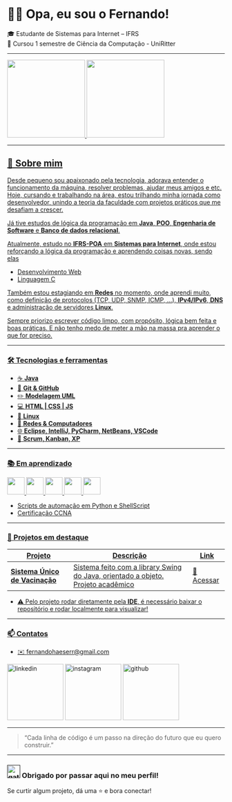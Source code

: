 # 👨‍💻 Opa, eu sou o Fernando!

🎓 Estudante de Sistemas para Internet – IFRS  
📔 Cursou 1 semestre de Ciência da Computação - UniRitter  

---

<div>
<a href="https://github.com/MorganaPithan">
<img loading="lazy" height="180em" src="https://github-readme-stats.vercel.app/api?username=FernandoHaeser&show_icons=true&theme=dark&include_all_commits=true&count_private=true"/>
<img loading="lazy" height="180em" src="https://github-readme-stats.vercel.app/api/top-langs/?username=FernandoHaeser&layout=compact&langs_count=7&theme=dark"/>
</div>

---

## 🧠 Sobre mim

Desde pequeno sou apaixonado pela tecnologia, adorava entender o funcionamento da máquina, resolver problemas, ajudar meus amigos e etc. Hoje, cursando e trabalhando na área, estou trilhando minha jornada como desenvolvedor, unindo a teoria da faculdade com projetos práticos que me desafiam a crescer.

Já tive estudos de lógica da programação em **Java**, **POO**, **Engenharia de Software** e **Banco de dados relacional**.

Atualmente, estudo no **IFRS-POA** em **Sistemas para Internet**, onde estou reforçando a lógica da programação e aprendendo coisas novas, sendo elas
- Desenvolvimento Web
- Linguagem C

Também estou estagiando em **Redes** no momento, onde aprendi muito, como definição de protocolos (TCP, UDP, SNMP, ICMP, ...), **IPv4/IPv6**, **DNS** e administração de servidores **Linux**.

Sempre priorizo escrever código limpo, com propósito, lógica bem feita e boas práticas. E não tenho medo de meter a mão na massa pra aprender o que for preciso.

---

### 🛠️ Tecnologias e ferramentas

- ☕ **Java** 
- 🔧 **Git & GitHub** 
- ✏️ **Modelagem UML**
- 💻 **HTML | CSS | JS**
- 🐧 **Linux**
- 🛜 **Redes & Computadores**
- 🌐 **Eclipse, IntelliJ, PyCharm, NetBeans, VSCode**
- 🔨 **Scrum, Kanban, XP**

---

### 📚 Em aprendizado

<img src="https://cdn.jsdelivr.net/gh/devicons/devicon@latest/icons/azuresqldatabase/azuresqldatabase-original.svg" width="40" height="40" /> <img src="https://cdn.jsdelivr.net/gh/devicons/devicon@latest/icons/html5/html5-original.svg" width="40" height="40" /> <img src="https://cdn.jsdelivr.net/gh/devicons/devicon@latest/icons/css3/css3-original.svg"  width="40" height="40" /> <img src="https://cdn.jsdelivr.net/gh/devicons/devicon@latest/icons/java/java-original.svg" width="40" height="40" /> <img src="https://cdn.jsdelivr.net/gh/devicons/devicon@latest/icons/javascript/javascript-original.svg" width="40" height="40" />

- Scripts de automação em Python e ShellScript
- Certificação CCNA
  
---

### 💼 Projetos em destaque

| Projeto              | Descrição                                      | Link                |
|---------------------|------------------------------------------------|---------------------------------------------------------------------------------------|
| **Sistema Único de Vacinação** | Sistema feito com a library Swing do Java, orientado a objeto. Projeto acadêmico | [🔗 Acessar](https://github.com/FernandoHaeser/SVS-System)                     |

- ⚠️ Pelo projeto rodar diretamente pela **IDE**, é necessário baixar o repositório e rodar localmente para visualizar!
---

### 📫 Contatos

- ✉️ fernandohaeserr@gmail.com

<a href="https://www.linkedin.com/in/fehaeser"><img src="https://user-images.githubusercontent.com/74038190/235294012-0a55e343-37ad-4b0f-924f-c8431d9d2483.gif" width="130" alt="linkedin"></a> 
<a href="https://www.instagram.com/fernaandooy/"><img src="https://user-images.githubusercontent.com/74038190/235294013-a33e5c43-a01c-43f6-b44d-a406d8b4ab75.gif" width="130" alt="instagram"></a> 
<a href="https://github.com/FernandoHaeser"><img src="https://user-images.githubusercontent.com/74038190/212257468-1e9a91f1-b626-4baa-b15d-5c385dfa7ed2.gif" width="130" alt="github"></a> 

---

> “Cada linha de código é um passo na direção do futuro que eu quero construir.”  

---

###  <a href=""><img src="https://user-images.githubusercontent.com/74038190/226127923-0e8b7792-7b3c-462b-951b-63c96ba1a5af.gif" width="30" alt="gatito"></a> Obrigado por passar aqui no meu perfil!

Se curtir algum projeto, dá uma ⭐ e bora conectar!  
